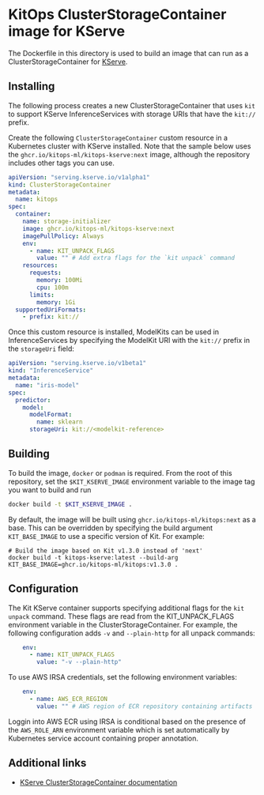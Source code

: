 # KitOps ClusterStorageContainer image for KServe

The Dockerfile in this directory is used to build an image that can run as a ClusterStorageContainer for [KServe](https://kserve.github.io/website/master/).

## Installing

The following process creates a new ClusterStorageContainer that uses `kit` to support KServe InferenceServices with storage URIs that have the `kit://` prefix.

Create the following `ClusterStorageContainer` custom resource in a Kubernetes cluster with KServe installed. Note that the sample below uses the `ghcr.io/kitops-ml/kitops-kserve:next` image, although the repository includes other tags you can use.

```yaml
apiVersion: "serving.kserve.io/v1alpha1"
kind: ClusterStorageContainer
metadata:
  name: kitops
spec:
  container:
    name: storage-initializer
    image: ghcr.io/kitops-ml/kitops-kserve:next
    imagePullPolicy: Always
    env:
      - name: KIT_UNPACK_FLAGS
        value: "" # Add extra flags for the `kit unpack` command
    resources:
      requests:
        memory: 100Mi
        cpu: 100m
      limits:
        memory: 1Gi
  supportedUriFormats:
    - prefix: kit://
```

Once this custom resource is installed, ModelKits can be used in InferenceServices by specifying the ModelKit URI with the `kit://` prefix in the `storageUri` field:

```yaml
apiVersion: "serving.kserve.io/v1beta1"
kind: "InferenceService"
metadata:
  name: "iris-model"
spec:
  predictor:
    model:
      modelFormat:
        name: sklearn
      storageUri: kit://<modelkit-reference>
```

## Building

To build the image, `docker` or `podman` is required. From the root of this repository, set the `$KIT_KSERVE_IMAGE`  environment variable to the image tag you want to build and run

```bash
docker build -t $KIT_KSERVE_IMAGE .
```

By default, the image will be built using `ghcr.io/kitops-ml/kitops:next` as a base. This can be overridden by specifying the build argument `KIT_BASE_IMAGE` to use a specific version of Kit. For example:

```shell
# Build the image based on Kit v1.3.0 instead of 'next'
docker build -t kitops-kserve:latest --build-arg KIT_BASE_IMAGE=ghcr.io/kitops-ml/kitops:v1.3.0 .
```

## Configuration

The Kit KServe container supports specifying additional flags for the `kit unpack` command. These flags are read from the KIT_UNPACK_FLAGS environment variable in the ClusterStorageContainer. For example, the following configuration adds `-v` and `--plain-http` for all unpack commands:

```yaml
    env:
      - name: KIT_UNPACK_FLAGS
        value: "-v --plain-http"
```

To use AWS IRSA credentials, set the following environment variables:

```yaml
    env:
      - name: AWS_ECR_REGION
        value: "" # AWS region of ECR repository containing artifacts
```

Loggin into AWS ECR using IRSA is conditional based on the presence of the `AWS_ROLE_ARN` environment variable which is set automatically by Kubernetes service account containing proper annotation.

## Additional links

* [KServe ClusterStorageContainer documentation](https://kserve.github.io/website/master/modelserving/storage/storagecontainers/)
